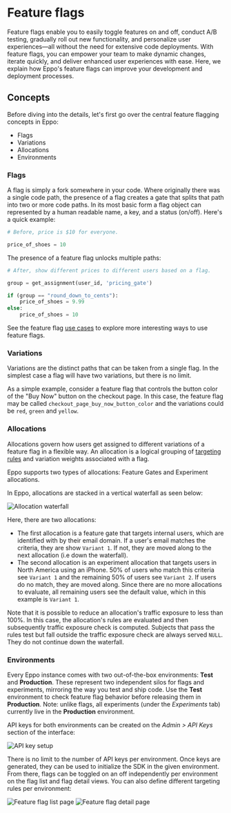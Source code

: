 # Feature flags

Feature flags enable you to easily toggle features on and off, conduct A/B testing, gradually roll out new functionality, and personalize user experiences—all without the need for extensive code deployments.
With feature flags, you can empower your team to make dynamic changes, iterate quickly, and deliver enhanced user experiences with ease.
Here, we explain how Eppo's feature flags can improve your development and deployment processes.

## Concepts

Before diving into the details, let's first go over the central feature flagging concepts in Eppo:

- Flags
- Variations
- Allocations
- Environments

### Flags

A flag is simply a fork somewhere in your code. Where originally there was a single code path, the presence of a flag creates a gate that splits that path into two or more code paths. In its most basic form a flag object can represented by a human readable name, a key, and a status (on/off). Here's a quick example:

```python
# Before, price is $10 for everyone.

price_of_shoes = 10
```

The presence of a feature flag unlocks multiple paths:

```python
# After, show different prices to different users based on a flag.

group = get_assignment(user_id, 'pricing_gate')

if (group == "round_down_to_cents"):
    price_of_shoes = 9.99
else:
    price_of_shoes = 10
```

See the feature flag [use cases](/feature-flags/use-cases) to explore more interesting ways to use feature flags.

### Variations

Variations are the distinct paths that can be taken from a single flag. In the simplest case a flag will have two variations, but there is no limit.

As a simple example, consider a feature flag that controls the button color of the "Buy Now" button on the checkout page.
In this case, the feature flag may be called `checkout_page_buy_now_button_color` and the variations could be `red`, `green` and `yellow`.

### Allocations

Allocations govern how users get assigned to different variations of a feature flag in a flexible way.
An allocation is a logical grouping of [targeting rules](/feature-flags/targeting) and variation weights associated with a flag.

Eppo supports two types of allocations: Feature Gates and Experiment allocations.

In Eppo, allocations are stacked in a vertical waterfall as seen below:

![Allocation waterfall](/img/feature-flagging/waterfall.png)

Here, there are two allocations:

- The first allocation is a feature gate that targets internal users, which are identified with by their email domain. If a user's email matches the criteria, they are show `Variant 1`. If not, they are moved along to the next allocation (i.e down the waterfall).
- The second allocation is an experiment allocation that targets users in North America using an iPhone. 50% of users who match this criteria see `Variant 1` and the remaining 50% of users see `Variant 2`. If users do no match, they are moved along. Since there are no more allocations to evaluate, all remaining users see the default value, which in this example is `Variant 1`.

Note that it is possible to reduce an allocation's traffic exposure to less than 100%. In this case, the allocation's rules are evaluated and then subsequently traffic exposure check is computed. Subjects that pass the rules test but fall outside the traffic exposure check are always served `NULL`. They do not continue down the waterfall.

### Environments

Every Eppo instance comes with two out-of-the-box environments: **Test** and **Production**. These represent two independent silos for flags and experiments, mirroring the way you test and ship code. Use the **Test** environment to check feature flag behavior before releasing them in **Production**. Note: unlike flags, all experiments (under the _Experiments_ tab) currently live in the **Production** environment.

API keys for both environments can be created on the _Admin > API Keys_ section of the interface:

![API key setup](/img/feature-flagging/environments/api-keys.png)

There is no limit to the number of API keys per environment. Once keys are generated, they can be used to initialize the SDK in the given environment. From there, flags can be toggled on an off independently per environment on the flag list and flag detail views. You can also define different targeting rules per environment:

![Feature flag list page](/img/feature-flagging/environments/ff-list-page.png)
![Feature flag detail page](/img/feature-flagging/environments/ff-detail-page.png)
